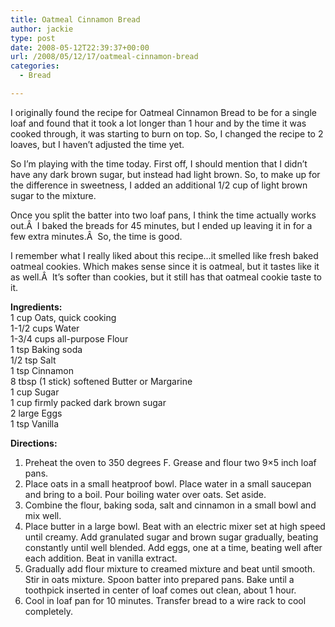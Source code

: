 ```yaml
---
title: Oatmeal Cinnamon Bread
author: jackie
type: post
date: 2008-05-12T22:39:37+00:00
url: /2008/05/12/17/oatmeal-cinnamon-bread
categories:
  - Bread

---
```

I originally found the recipe for Oatmeal Cinnamon Bread to be for a single loaf and found that it took a lot longer than 1 hour and by the time it was cooked through, it was starting to burn on top. So, I changed the recipe to 2 loaves, but I haven&#8217;t adjusted the time yet.

So I&#8217;m playing with the time today. First off, I should mention that I didn&#8217;t have any dark brown sugar, but instead had light brown. So, to make up for the difference in sweetness, I added an additional 1/2 cup of light brown sugar to the mixture.

Once you split the batter into two loaf pans, I think the time actually works out.Â  I baked the breads for 45 minutes, but I ended up leaving it in for a few extra minutes.Â  So, the time is good.

I remember what I really liked about this recipe&#8230;it smelled like fresh baked oatmeal cookies. Which makes sense since it is oatmeal, but it tastes like it as well.Â  It&#8217;s softer than cookies, but it still has that oatmeal cookie taste to it.

**Ingredients:**  
1 cup Oats, quick cooking  
1-1/2 cups Water  
1-3/4 cups all-purpose Flour  
1 tsp Baking soda  
1/2 tsp Salt  
1 tsp Cinnamon  
8 tbsp (1 stick) softened Butter or Margarine  
1 cup Sugar  
1 cup firmly packed dark brown sugar  
2 large Eggs  
1 tsp Vanilla

**Directions:**

  1. Preheat the oven to 350 degrees F. Grease and flour two 9&#215;5 inch loaf pans.
  2. Place oats in a small heatproof bowl. Place water in a small saucepan and bring to a boil. Pour boiling water over oats. Set aside.
  3. Combine the flour, baking soda, salt and cinnamon in a small bowl and mix well.
  4. Place butter in a large bowl. Beat with an electric mixer set at high speed until creamy. Add granulated sugar and brown sugar gradually, beating constantly until well blended. Add eggs, one at a time, beating well after each addition. Beat in vanilla extract.
  5. Gradually add flour mixture to creamed mixture and beat until smooth. Stir in oats mixture. Spoon batter into prepared pans. Bake until a toothpick inserted in center of loaf comes out clean, about 1 hour.
  6. Cool in loaf pan for 10 minutes. Transfer bread to a wire rack to cool completely.